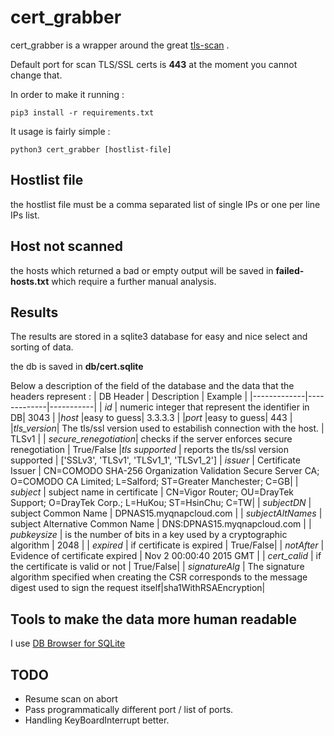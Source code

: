 # cert_grabber

cert_grabber is a wrapper around the great [tls-scan]( https://github.com/prbinu/tls-scan ) .

Default port for scan TLS/SSL certs is **443** at the moment you cannot change that.

In order to make it running :

```
pip3 install -r requirements.txt
```

It usage is fairly simple :

```
python3 cert_grabber [hostlist-file]
```

## Hostlist file

the hostlist file must be a comma separated list of single IPs or one per line IPs list. 

## Host not scanned

the hosts which returned a bad or empty output will be saved in **failed-hosts.txt** which require a further manual analysis.

## Results 

The results are stored in a sqlite3 database for easy and nice select and sorting of data.

the db is saved in **db/cert.sqlite**

Below a description of the field of the database and the data that the headers represent :
| DB Header | Description | Example |
|-------------|-------------|-----------|
| *id* | numeric integer that represent the identifier in DB| 3043 |
|*host* |easy to guess| 3.3.3.3 | 
|*port* |easy to guess| 443 |
|*tls_version*| The tls/ssl version used to estabilish connection with the host. | TLSv1 |
| *secure_renegotiation*| checks if the server enforces secure renegotiation | True/False
|*tls supported* | reports the tls/ssl version supported | ['SSLv3', 'TLSv1', 'TLSv1_1', 'TLSv1_2'] 
| *issuer* | Certificate Issuer | CN=COMODO SHA-256 Organization Validation Secure Server CA; O=COMODO CA Limited; L=Salford; ST=Greater Manchester; C=GB| 
| *subject* | subject name in certificate | CN=Vigor Router; OU=DrayTek Support; O=DrayTek Corp.; L=HuKou; ST=HsinChu; C=TW|
| *subjectDN* | subject Common Name | DPNAS15.myqnapcloud.com | 
| *subjectAltNames* | subject Alternative Common Name | DNS:DPNAS15.myqnapcloud.com |
| *pubkeysize* | is the number of bits in a key used by a cryptographic algorithm | 2048 |
| *expired* | if certificate is expired | True/False|
| *notAfter* | Evidence of certificate expired | Nov  2 00:00:40 2015 GMT |
| *cert_calid* | if the certificate is valid or not | True/False|
| *signatureAlg* | The signature algorithm specified when creating the CSR corresponds to the message digest used to sign the request itself|sha1WithRSAEncryption|

## Tools to make the data more human readable 

I use [DB Browser for SQLite](https://sqlitebrowser.org/dl/)


## TODO

* Resume scan on abort
* Pass programmatically different port / list of ports.
* Handling KeyBoardInterrupt better.